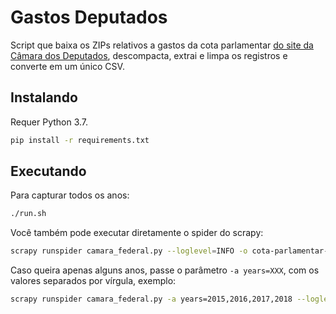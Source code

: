 # Gastos Deputados

Script que baixa os ZIPs relativos a gastos da cota parlamentar [do site da
Câmara dos
Deputados](http://www2.camara.leg.br/transparencia/cota-para-exercicio-da-atividade-parlamentar/dados-abertos-cota-parlamentar),
descompacta, extrai e limpa os registros e converte em um único CSV.

## Instalando

Requer Python 3.7.

```bash
pip install -r requirements.txt
```

## Executando

Para capturar todos os anos:

```bash
./run.sh
```

Você também pode executar diretamente o spider do scrapy:

```bash
scrapy runspider camara_federal.py --loglevel=INFO -o cota-parlamentar-camara-federal.csv
```

Caso queira apenas alguns anos, passe o parâmetro `-a years=XXX`, com os
valores separados por vírgula, exemplo:

```bash
scrapy runspider camara_federal.py -a years=2015,2016,2017,2018 --loglevel=INFO -o cota-parlamentar-2015-2018.csv
```

